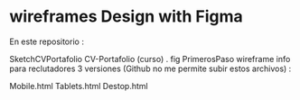 # wireframes Design with Figma

En este repositorio :

SketchCVPortafolio
CV-Portafolio (curso) . fig
PrimerosPaso
wireframe
info para reclutadores 3 versiones (Github no me permite subir estos archivos) :

Mobile.html
Tablets.html
Destop.html

